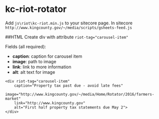 # kc-riot-rotator

Add `js\riot\kc-riot.min.js` to your sitecore page.
In sitecore `http://www.kingcounty.gov/~/media/scripts/gsheets-feed.js`

##HTML
Create div with attribute `riot-tag="carousel-item"`

Fields (all required):
* **caption**: caption for carousel item
* **image**: path to image
* **link**: link to more information
* **alt**: alt text for image
```
<div riot-tag="carousel-item" 
    caption="Property tax past due - avoid late fees" 
    image="http://www.kingcounty.gov/~/media/Home/Rotator/2016/farmers-market" 
    link="http://www.kingcounty.gov" 
    alt="First half property tax statements due May 2">
</div>
```
